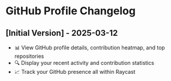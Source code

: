 # GitHub Profile Changelog

## [Initial Version] - 2025-03-12

- 📊 View GitHub profile details, contribution heatmap, and top repositories
- 🔍 Display your recent activity and contribution statistics
- 📈 Track your GitHub presence all within Raycast
